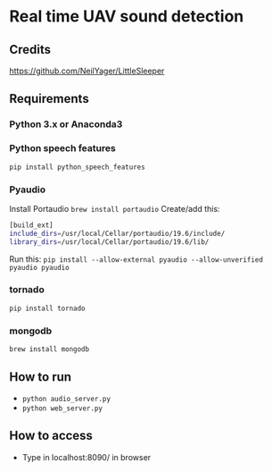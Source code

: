 # Real time UAV sound detection
## Credits
https://github.com/NeilYager/LittleSleeper

## Requirements
### Python 3.x or Anaconda3

### Python speech features
`pip install python_speech_features`

### Pyaudio
Install Portaudio
`brew install portaudio`
Create/add this:
``` bash
[build_ext]
include_dirs=/usr/local/Cellar/portaudio/19.6/include/
library_dirs=/usr/local/Cellar/portaudio/19.6/lib/
```
Run this:
`pip install --allow-external pyaudio --allow-unverified pyaudio pyaudio`

### tornado
`pip install tornado`

### mongodb
`brew install mongodb`

## How to run
* `python audio_server.py`
* `python web_server.py`

## How to access
* Type in localhost:8090/ in browser
